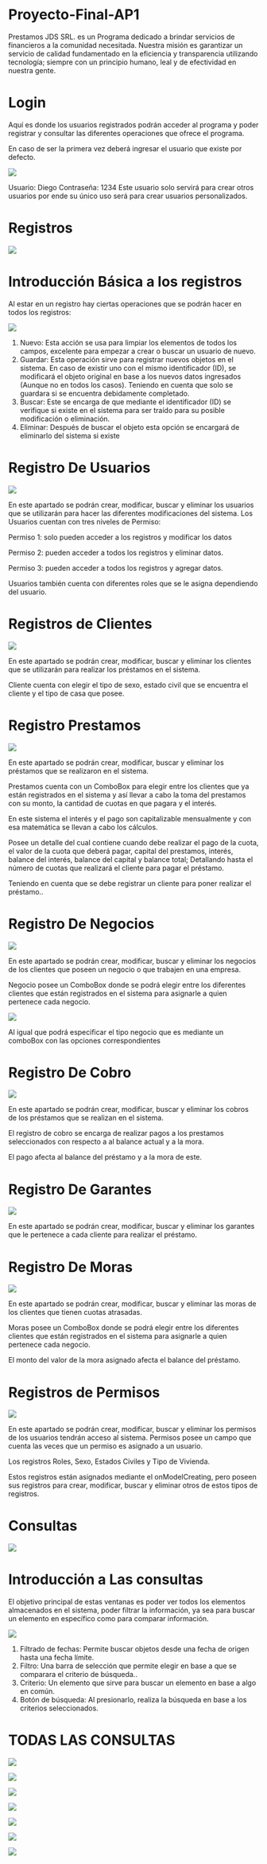 # Proyecto-Final-AP1
Prestamos JDS SRL. es un Programa dedicado a brindar servicios de financieros a la comunidad necesitada. 
Nuestra misión es garantizar un servicio de calidad fundamentado en la eficiencia y transparencia utilizando tecnología; 
siempre con un principio humano, leal y de efectividad en nuestra gente.
# Login
Aquí es donde los usuarios registrados podrán acceder al programa y poder registrar y consultar las diferentes operaciones que ofrece el programa.

En caso de ser la primera vez deberá ingresar el usuario que existe por defecto.


![](https://raw.githubusercontent.com/JuniorBaez-ux/Proyecto-Final-AP1/master/Resources/Login.jpeg)


Usuario: Diego Contraseña: 1234 Este usuario solo servirá para crear otros usuarios por ende su único uso será para crear usuarios personalizados.
# Registros 
![](https://raw.githubusercontent.com/JuniorBaez-ux/Proyecto-Final-AP1/master/Resources/Registros.jpeg)
# Introducción Básica a los registros
Al estar en un registro hay ciertas operaciones que se podrán hacer en todos los registros:

![](https://raw.githubusercontent.com/JuniorBaez-ux/Proyecto-Final-AP1/master/Resources/1234Registro.jpeg)

1.	Nuevo: Esta acción se usa para limpiar los elementos de todos los campos, excelente para empezar a crear o buscar un usuario de nuevo.
2.	Guardar: Esta operación sirve para registrar nuevos objetos en el sistema. En caso de existir uno con el mismo identificador (ID), se modificará el objeto original en base a los nuevos datos ingresados (Aunque no en todos los casos). Teniendo en cuenta que solo se guardara si se encuentra debidamente completado.
3.	Buscar: Este se encarga de que mediante el identificador (ID) se verifique si existe en el sistema para ser traído para su posible modificación o eliminación.
4.	Eliminar: Después de buscar el objeto esta opción se encargará de eliminarlo del sistema si existe

# Registro De Usuarios

![](https://raw.githubusercontent.com/JuniorBaez-ux/Proyecto-Final-AP1/master/Resources/UsuarioR.jpeg)

En este apartado se podrán crear, modificar, buscar y eliminar los usuarios que se utilizarán para hacer las diferentes modificaciones del sistema. 
Los Usuarios cuentan con tres niveles de Permiso:

Permiso 1: solo pueden acceder a los registros y modificar los datos

Permiso 2: pueden acceder a todos los registros y eliminar datos.

Permiso 3: pueden acceder a todos los registros y agregar datos.

Usuarios también cuenta con diferentes roles que se le asigna dependiendo del usuario.

# Registros de Clientes
![](https://raw.githubusercontent.com/JuniorBaez-ux/Proyecto-Final-AP1/master/Resources/ClientesR.jpeg)

En este apartado se podrán crear, modificar, buscar y eliminar los clientes que se utilizarán para realizar los préstamos en el sistema.

Cliente cuenta con elegir el tipo de sexo, estado civil que se encuentra el cliente y el tipo de casa que posee.
# Registro Prestamos

![](https://raw.githubusercontent.com/JuniorBaez-ux/Proyecto-Final-AP1/master/Resources/PretsmosR.jpeg)

En este apartado se podrán crear, modificar, buscar y eliminar los préstamos que se realizaron en el sistema. 

Prestamos cuenta con un ComboBox para elegir entre los clientes que ya están registrados en el sistema y así llevar a cabo
la toma del prestamos con su monto, la cantidad de cuotas en que pagara y el interés. 

En este sistema el interés y el pago son capitalizable mensualmente y con esa matemática se llevan a cabo los cálculos.

Posee un detalle del cual contiene cuando debe realizar el pago de la cuota, el valor de la cuota que deberá pagar, 
capital del prestamos, interés, balance del interés, balance del capital y balance total; Detallando hasta el número de cuotas 
que realizará el cliente para pagar el préstamo.

Teniendo en cuenta que se debe registrar un cliente para poner realizar el préstamo..

# Registro De Negocios

![](https://raw.githubusercontent.com/JuniorBaez-ux/Proyecto-Final-AP1/master/Resources/nEGOCIOR.jpeg)

En este apartado se podrán crear, modificar, buscar y eliminar los 
negocios de los clientes que poseen un negocio o que trabajen en una empresa. 

Negocio posee un ComboBox donde se podrá elegir entre los diferentes clientes que están registrados 
en el sistema para asignarle a quien pertenece cada negocio.

![](https://raw.githubusercontent.com/JuniorBaez-ux/Proyecto-Final-AP1/master/Resources/Negociotipo.jpeg)

Al igual que podrá especificar el tipo negocio que es mediante un comboBox con las opciones correspondientes

# Registro De Cobro
![](https://raw.githubusercontent.com/JuniorBaez-ux/Proyecto-Final-AP1/master/Resources/cobrosR.jpeg)

En este apartado se podrán crear, modificar, buscar y eliminar los cobros de los préstamos
que se realizan en el sistema. 

El registro de cobro se encarga de realizar pagos a los prestamos seleccionados 
con respecto a al balance actual y a la mora.

El pago afecta al balance del préstamo y a la mora de este.

# Registro De Garantes
![](https://raw.githubusercontent.com/JuniorBaez-ux/Proyecto-Final-AP1/master/Resources/garanresR.jpeg)

En este apartado se podrán crear, modificar, buscar y eliminar los garantes que le pertenece a cada cliente para realizar el préstamo.

# Registro De Moras
![](https://raw.githubusercontent.com/JuniorBaez-ux/Proyecto-Final-AP1/master/Resources/MorasR.jpeg)

En este apartado se podrán crear, modificar, buscar y eliminar las moras de los clientes que tienen cuotas atrasadas. 

Moras posee un ComboBox donde se podrá elegir entre los diferentes clientes que están
registrados en el sistema para asignarle a quien pertenece cada negocio.

El monto del valor de la mora asignado afecta el balance del préstamo.

# Registros de Permisos
![](https://raw.githubusercontent.com/JuniorBaez-ux/Proyecto-Final-AP1/master/Resources/PermisosR.jpeg)

En este apartado se podrán crear, modificar, buscar y eliminar los permisos de los usuarios tendrán acceso al sistema. 
Permisos posee un campo que cuenta las veces que un permiso es asignado a un usuario.

Los registros Roles, Sexo, Estados Civiles y Tipo de Vivienda.

Estos registros están asignados mediante el onModelCreating, pero poseen sus registros para crear, modificar, buscar y eliminar otros de estos tipos de registros.

# Consultas
![](https://raw.githubusercontent.com/JuniorBaez-ux/Proyecto-Final-AP1/master/Resources/Consultas.jpeg)

# Introducción a Las consultas

El objetivo principal de estas ventanas es poder ver todos los elementos almacenados en el sistema, poder filtrar la información, 
ya sea para buscar un elemento en específico como para comparar información.

![](https://raw.githubusercontent.com/JuniorBaez-ux/Proyecto-Final-AP1/master/Resources/C1234.jpeg)


1.	Filtrado de fechas: Permite buscar objetos desde una fecha de origen hasta una fecha límite.
2.	Filtro: Una barra de selección que permite elegir en base a que se comparara el criterio de búsqueda..
3.	Criterio: Un elemento que sirve para buscar un elemento en base a algo en común.
4.	Botón de búsqueda: Al presionarlo, realiza la búsqueda en base a los criterios seleccionados.

# TODAS LAS CONSULTAS

![](https://raw.githubusercontent.com/JuniorBaez-ux/Proyecto-Final-AP1/master/Resources/CPrestamos.jpeg)

![](https://raw.githubusercontent.com/JuniorBaez-ux/Proyecto-Final-AP1/master/Resources/WhatsApp%20Image%202021-11-29%20at%2017.38.35.jpeg)

![](https://raw.githubusercontent.com/JuniorBaez-ux/Proyecto-Final-AP1/master/Resources/WhatsApp%20Image%202021-11-29%20at%2017.38.47.jpeg)

![](https://raw.githubusercontent.com/JuniorBaez-ux/Proyecto-Final-AP1/master/Resources/WhatsApp%20Image%202021-11-29%20at%2017.38.53.jpeg)

![](https://raw.githubusercontent.com/JuniorBaez-ux/Proyecto-Final-AP1/master/Resources/WhatsApp%20Image%202021-11-29%20at%2017.39.02.jpeg)

![](https://raw.githubusercontent.com/JuniorBaez-ux/Proyecto-Final-AP1/master/Resources/WhatsApp%20Image%202021-11-29%20at%2017.39.11.jpeg)

![](https://raw.githubusercontent.com/JuniorBaez-ux/Proyecto-Final-AP1/master/Resources/WhatsApp%20Image%202021-11-29%20at%2017.39.17.jpeg)
